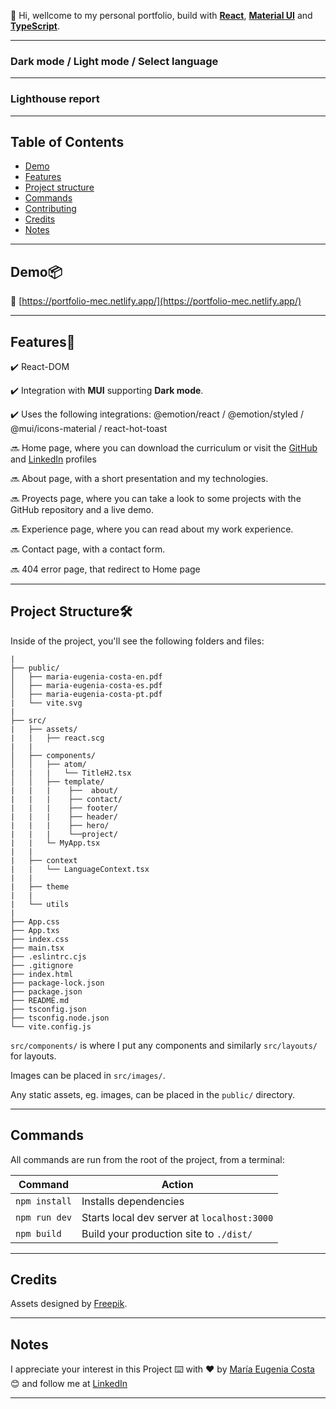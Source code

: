 💫 Hi, wellcome to my personal portfolio, build with [**React**](https://react.dev/), [**Material UI**](https://mui.com/) and [**TypeScript**](https://www.typescriptlang.org/).

---

### Dark mode / Light mode / Select language

---

### Lighthouse report

---

## Table of Contents

- [Demo](#demo📦)
- [Features](#features📢)
- [Project structure](#project-structure🛠️)
- [Commands](#commands)
- [Contributing](#contributing)
- [Credits](#credits)
- [Notes](#notes)

---

## Demo📦

📌 [https://portfolio-mec.netlify.app/](https://portfolio-mec.netlify.app/)

---

## Features📢

✔️ React-DOM

✔️ Integration with **MUI** supporting **Dark mode**.

✔️ Uses the following integrations: @emotion/react / @emotion/styled / @mui/icons-material /  react-hot-toast
  
🔜 Home page, where you can download the curriculum or visit the [GitHub](https://github.com/eugenia1984) and [LinkedIn](https://github.com/eugenia1984) profiles

🔜 About page, with a short presentation and my technologies.

🔜 Proyects page, where you can take a look to some projects with the GitHub repository and a live demo.

🔜 Experience page, where you can read about my work experience.

🔜 Contact page, with a contact form.

🔜 404 error page, that redirect to Home page

---

## Project Structure🛠️

Inside of the project, you'll see the following folders and files:

```
|
├── public/
│   ├── maria-eugenia-costa-en.pdf
│   ├── maria-eugenia-costa-es.pdf
│   ├── maria-eugenia-costa-pt.pdf
|   └── vite.svg
|   
├── src/
|   ├── assets/
|   |   ├── react.scg
|   |
│   ├── components/
│   │   ├── atom/
|   |   |   └── TitleH2.tsx
│   │   ├── template/
|   |   |    ├──  about/
|   |   |    ├── contact/
|   |   |    ├── footer/
|   |   |    ├── header/
|   |   |    ├── hero/
|   |   |    └──project/
|   |   └─ MyApp.tsx
|   |
|   ├── context
|   |   └── LanguageContext.tsx
|   |
|   ├── theme
|   |
|   └── utils
|
├── App.css
├── App.txs
├── index.css
├── main.tsx
├── .eslintrc.cjs
├── .gitignore
├── index.html
├── package-lock.json
├── package.json
├── README.md
├── tsconfig.json
├── tsconfig.node.json
└── vite.config.js
```

`src/components/` is where I put any components and similarly `src/layouts/` for layouts.

Images can be placed in `src/images/`.

Any static assets, eg. images, can be placed in the `public/` directory.

---

## Commands

All commands are run from the root of the project, from a terminal:

| Command | Action |
| ------- | ------ |
| `npm install`  | Installs dependencies |
| `npm run dev`  | Starts local dev server at `localhost:3000` |
| `npm build`    | Build your production site to `./dist/`     |                     

---

## Credits

Assets designed by [Freepik](www.freepik.com).

---

## Notes

I appreciate your interest in this Project ⌨️ with ❤️ by [María Eugenia Costa](https://github.com/eugenia1984) 😊 and follow me at [LinkedIn](http://www.linkedin.com/in/maríaeugeniacosta)

---
